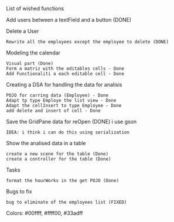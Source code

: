 List of wished functions

Add users between a textField and a button (DONE)

Delete a User
    
    Rewrite all the employees except the employee to delete (DONE)

Modeling the calendar 
    
    Visual part (Done)
    Form a matriz with the editables cells - Done
    Add Functionaliti a each editable cell - Done

Creating a DSA for handling the data for analisis

    POJO for carring data (Employee) - Done
    Adapt tp type Employe the list view - Done
    Adapt the cellInsert to type Employee - Done
    add delete and insert of cell - Done

Save the GridPane data for reOpen (DONE) i use gson

    IDEA: i think i can do this using serialization
    

Show the analised data in a table

    create a new scene for the table (Done)
    create a controller for the table (Done)
    
Tasks

    format the hourWorks in the get POJO (Done)
    
Bugs to fix

    bug to eliminate of the employees list (FIXED)
    
Colors:  #00ffff,  #ffff00,  #33adff